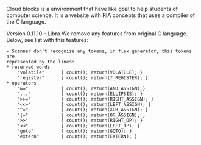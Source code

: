 Cloud blocks is a environment that have like goal to help students of computer science. It is a website with RIA concepts that uses a compiler of the C language.

Version 0.11.10 - Libra
We remove any features from original C language. Below, see list with this features:

    - Scanner don't recognize any tokens, in flex generator, this tokens are 
    represented by the lines: 
    * reserved words
        "volatile"		{ count(); return(VOLATILE); }
        "register"		{ count(); return(T_REGISTER); }
    * operators
        "&="			{ count(); return(AND_ASSIGN);}
        "..."			{ count(); return(ELLIPSIS); }
        ">>="			{ count(); return(RIGHT_ASSIGN); }
        "<<="			{ count(); return(LEFT_ASSIGN); }
        "^="			{ count(); return(XOR_ASSIGN); }
        "|="			{ count(); return(OR_ASSIGN); }
        ">>"			{ count(); return(RIGHT_OP); }
        "<<"			{ count(); return(LEFT_OP); }
        "goto"			{ count(); return(GOTO); }
        "extern"		{ count(); return(EXTERN); }

